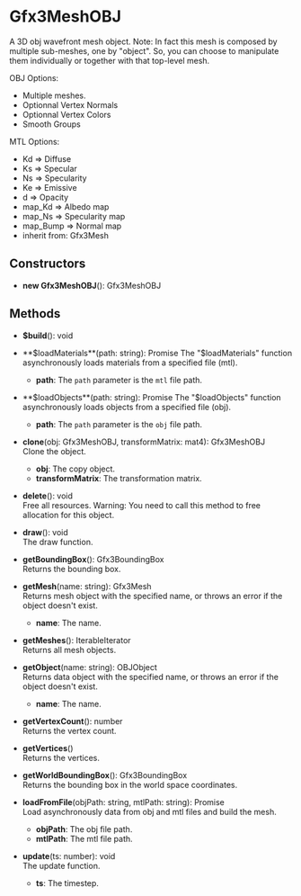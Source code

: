 # Gfx3MeshOBJ

A 3D obj wavefront mesh object.
Note: In fact this mesh is composed by multiple sub-meshes, one by "object".
So, you can choose to manipulate them individually or together with that top-level mesh.

OBJ Options:
- Multiple meshes.
- Optionnal Vertex Normals
- Optionnal Vertex Colors
- Smooth Groups

MTL Options:
- Kd => Diffuse
- Ks => Specular
- Ns => Specularity
- Ke => Emissive
- d  => Opacity
- map_Kd => Albedo map
- map_Ns => Specularity map
- map_Bump => Normal map
- inherit from: Gfx3Mesh
## Constructors
- **new Gfx3MeshOBJ**(): Gfx3MeshOBJ   
## Methods
- **$build**(): void   

- **$loadMaterials**(path: string): Promise   
The "$loadMaterials" function asynchronously loads materials from a specified file (mtl).
   - **path**: The `path` parameter is the `mtl` file path.

- **$loadObjects**(path: string): Promise   
The "$loadObjects" function asynchronously loads objects from a specified file (obj).
   - **path**: The `path` parameter is the `obj` file path.

- **clone**(obj: Gfx3MeshOBJ, transformMatrix: mat4): Gfx3MeshOBJ   
Clone the object.
   - **obj**: The copy object.
   - **transformMatrix**: The transformation matrix.

- **delete**(): void   
Free all resources.
Warning: You need to call this method to free allocation for this object.

- **draw**(): void   
The draw function.

- **getBoundingBox**(): Gfx3BoundingBox   
Returns the bounding box.

- **getMesh**(name: string): Gfx3Mesh   
Returns mesh object with the specified name, or throws an error if the object doesn't exist.
   - **name**: The name.

- **getMeshes**(): IterableIterator   
Returns all mesh objects.

- **getObject**(name: string): OBJObject   
Returns data object with the specified name, or throws an error if the object doesn't exist.
   - **name**: The name.

- **getVertexCount**(): number   
Returns the vertex count.

- **getVertices**()   
Returns the vertices.

- **getWorldBoundingBox**(): Gfx3BoundingBox   
Returns the bounding box in the world space coordinates.

- **loadFromFile**(objPath: string, mtlPath: string): Promise   
Load asynchronously data from obj and mtl files and build the mesh.
   - **objPath**: The obj file path.
   - **mtlPath**: The mtl file path.

- **update**(ts: number): void   
The update function.
   - **ts**: The timestep.
